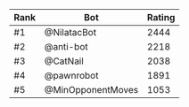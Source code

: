 Rank|Bot|Rating
---|---|---
#1|@NilatacBot|2444
#2|@anti-bot|2218
#3|@CatNail|2038
#4|@pawnrobot|1891
#5|@MinOpponentMoves|1053
